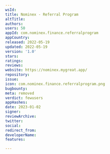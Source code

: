 ```yaml
---
wsId: 
title: Nominex - Referral Program
altTitle: 
authors: 
users: 50
appId: com.nominex.finance.referralprogram
appCountry: 
released: 2022-05-19
updated: 2022-05-19
version: '1.0'
stars: 
ratings: 
reviews: 
website: https://nominex.mygreat.app/
repository: 
issue: 
icon: com.nominex.finance.referralprogram.png
bugbounty: 
meta: removed
verdict: fewusers
appHashes: 
date: 2023-01-02
signer: 
reviewArchive: 
twitter: 
social: 
redirect_from: 
developerName: 
features: 

---
```


